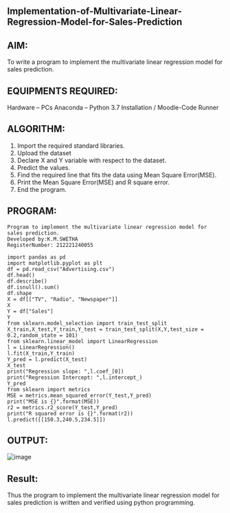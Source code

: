 ## Implementation-of-Multivariate-Linear-Regression-Model-for-Sales-Prediction
## AIM:
To write a program to implement the multivariate linear regression model for sales prediction.

## EQUIPMENTS REQUIRED:
Hardware – PCs
Anaconda – Python 3.7 Installation / Moodle-Code Runner
## ALGORITHM:
1. Import the required standard libraries.
2. Upload the dataset
3. Declare X and Y variable with respect to the dataset.
4. Predict the values.
5. Find the required line that fits the data using Mean Square Error(MSE).
6. Print the Mean Square Error(MSE) and R square error.
7. End the program.

## PROGRAM:
```
Program to implement the multivariate linear regression model for sales prediction.
Developed by:K.M.SWETHA
RegisterNumber: 212221240055

import pandas as pd
import matplotlib.pyplot as plt
df = pd.read_csv("Advertising.csv")
df.head()
df.describe()
df.isnull().sum()
df.shape
X = df[["TV", "Radio", "Newspaper"]]
X
Y = df["Sales"]
Y
from sklearn.model_selection import train_test_split
X_train,X_test,Y_train,Y_test = train_test_split(X,Y,test_size = 0.2,random_state = 101)
from sklearn.linear_model import LinearRegression
l = LinearRegression()
l.fit(X_train,Y_train)
Y_pred = l.predict(X_test)
X_test
print("Regression slope: ",l.coef_[0])
print("Regression Intercept: ",l.intercept_)
Y_pred
from sklearn import metrics
MSE = metrics.mean_squared_error(Y_test,Y_pred)
print("MSE is {}".format(MSE))
r2 = metrics.r2_score(Y_test,Y_pred)
print("R squared error is {}".format(r2))
l.predict([[150.3,240.5,234.5]])
```

## OUTPUT:
![image](https://user-images.githubusercontent.com/94228215/161429522-eafe1178-47c3-4090-bcec-79009f2d2f8f.png)



## Result:
Thus the program to implement the multivariate linear regression model for sales prediction is written and verified using python programming.
